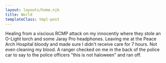 ```yaml
---
layout: layouts/home.njk
title: World
templateClass: tmpl-post
---
```

Healing from a viscious RCMP attack on my innocently where they stole an O-Light torch and some Jaray Pro headphones. Leaving me at the Peace Arch Hospital bloody and made sure I didn't receive care for 7 hours. Not even cleaning my blood. A ranger checked on me in the back of the police car to say to the police officers "this is not haloween" and ran off.
